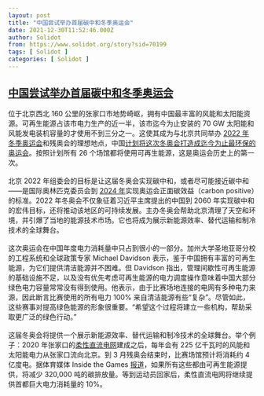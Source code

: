 ```yaml
---
layout: post
title: "中国尝试举办首届碳中和冬季奥运会"
date: 2021-12-30T11:52:46.000Z
author: Solidot
from: https://www.solidot.org/story?sid=70199
tags: [ Solidot ]
categories: [ Solidot ]
---
```

<!--1640865166000-->
[中国尝试举办首届碳中和冬季奥运会](https://www.solidot.org/story?sid=70199)
------

<div>
位于北京西北 160 公里的张家口市地势崎岖，拥有中国最丰富的风能和太阳能资源。可再生能源占该市电力生产的近一半，该市迄今为止安装的 70 GW 太阳能和风能发电装机容量的才使用不到三分之一。这使其成为与北京共同举办 <a href="https://www.beijing2022.cn/" target="_blank">2022 年冬季奥运会</a>和残奥会的理想地点，中国<a href="https://spectrum.ieee.org/carbon-neutral-winter-olympics" target="_blank">计划将这次冬奥会打造成迄今为止最环保的奥运会</a>。按照计划所有 26 个场馆都将使用可再生能源，这是奥运会历史上的第一次。<br><br>北京 2022 年组委会的目标是让这届冬奥会实现碳中和，或者尽可能接近碳中和——是国际奥林匹克委员会到 <a href="https://olympics.com/en/news/ioc-to-be-climate-positive-in-2024">2024 年</a>实现奥运会正面碳效益（carbon positive）的标准。2022 年冬奥会不仅象征着习近平主席提出的中国到 2060 年实现碳中和的宏伟目标，还将推动该地区的可持续发展。主办冬奥会帮助北京清理了天空和环境，并引爆了当地的能源技术市场。它也将成为展示新能源效率、替代运输和制冷技术的全球舞台。<br><br>这次奥运会在中国年度电力消耗量中只占到很小的一部分。加州大学圣地亚哥分校的工程系统和全球政策专家 Michael Davidson 表示，鉴于中国拥有丰富的可再生能源，为它们提供清洁能源并不困难。但 Davidson 指出，管理间歇性可再生能源的基础设施不足，以及没有优先考虑可再生能源的电力调度操作意味着中国大部分绿色电力容量常常没有得到使用。他表示，由于比赛场地连接的电网有多种电力来源，因此断言比赛使用的所有电力 100% 来自清洁能源有些“复杂”。尽管如此，这些赛事对提高绿色能源的形象很重要。“希望这个过程将建立一些机构，帮助采取更广泛的绿色行动。”<br><br>这届冬奥会将提供一个展示新能源效率、替代运输和制冷技术的全球舞台。举个例子：2020 年张家口的<a href="https://www.chinadaily.com.cn/a/202007/01/WS5efc061ea3108348172566e2.html" target="_blank">柔性直流电网</a>建成之后，每年会有 225 亿千瓦时的风能和太阳能电力从张家口流向北京。到 3 月残奥会结束时，比赛场馆预计将消耗约 4 亿度电。据体育媒体 Inside the Games <a href="https://www.insidethegames.biz/articles/1108309/beijing-2022-winter-games-carbon-neutral">报道</a>，如果所有这些都由可再生能源提供，将减少 320,000 吨的碳排放量。等到运动员回家后，柔性直流电网将继续提供首都巨大电力消耗量的 10%。
</div>
